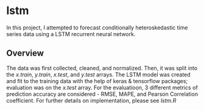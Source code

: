 # lstm

In this project, I attempted to forecast conditionally heteroskedastic time series data using a LSTM recurrent neural network.

## Overview
The data was first collected, cleaned, and normalized. Then, it was split into the *x.train*, *y.train*, *x.test*, and *y.test* arrays. 
The LSTM model was created and fit to the training data with the help of keras & tensorflow packages; evaluation was on the *x.test* array. 
For the evaluatioon, 3 different metrics of prediction accuracy are considered - RMSE, MAPE, and Pearson Correlation coefficient.
For further details on implementation, please see *lstm.R*


